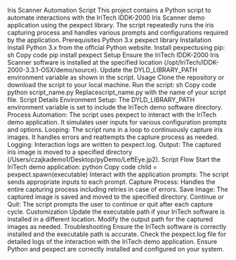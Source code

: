 Iris Scanner Automation Script
This project contains a Python script to automate interactions with the IriTech IDDK-2000 Iris Scanner demo application using the pexpect library. The script repeatedly runs the iris capturing process and handles various prompts and configurations required by the application.
Prerequisites
Python 3.x
pexpect library
Installation
Install Python 3.x from the official Python website.
Install pexpectusing pip:
sh
Copy code
pip install pexpect
Setup
Ensure the IriTech IDDK-2000 Iris Scanner software is installed at the specified location (/opt/IriTech/IDDK-2000-3.3.1-OSX/demo/source). Update the DYLD_LIBRARY_PATH environment variable as shown in the script.
Usage
Clone the repository or download the script to your local machine.
Run the script:
sh
Copy code
python script_name.py
Replacescript_name.py with the name of your script file.
Script Details
Environment Setup: The DYLD_LIBRARY_PATH environment variable is set to include the IriTech demo software directory.
Process Automation: The script uses pexpect to interact with the IriTech demo application. It simulates user inputs for various configuration prompts and options.
Looping: The script runs in a loop to continuously capture iris images. It handles errors and reattempts the capture process as needed.
Logging: Interaction logs are written to pexpect.log.
Output: The captured iris image is moved to a specified directory (/Users/czajkademo1/Desktop/pyDemo/LeftEye.jp2).
Script Flow
Start the IriTech demo application:
python
Copy code
child = pexpect.spawn(executable)
Interact with the application prompts: The script sends appropriate inputs to each prompt.
Capture Process: Handles the entire capturing process including retries in case of errors.
Save Image: The captured image is saved and moved to the specified directory.
Continue or Quit: The script prompts the user to continue or quit after each capture cycle.
Customization
Update the executable path if your IriTech software is installed in a different location.
Modify the output path for the captured images as needed.
Troubleshooting
Ensure the IriTech software is correctly installed and the executable path is accurate.
Check the pexpect.log file for detailed logs of the interaction with the IriTech demo application.
Ensure Python and pexpect are correctly installed and configured on your system.
